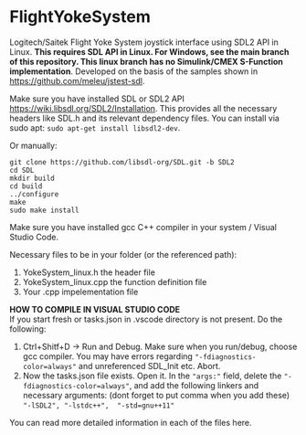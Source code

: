 # FlightYokeSystem
Logitech/Saitek Flight Yoke System joystick interface using SDL2 API in Linux. **This requires SDL API in Linux. For Windows, see the main branch of this repository. This linux branch has no Simulink/CMEX S-Function implementation**.
Developed on the basis of the samples shown in https://github.com/meleu/jstest-sdl.


Make sure you have installed SDL or SDL2 API https://wiki.libsdl.org/SDL2/Installation. This provides all the necessary headers like SDL.h and its relevant dependency files. You can install via sudo apt: ``` sudo apt-get install libsdl2-dev ```.

Or manually: </br>
``` 
git clone https://github.com/libsdl-org/SDL.git -b SDL2
cd SDL
mkdir build
cd build
../configure
make
sudo make install
```
Make sure you have installed gcc C++ compiler in your system / Visual Studio Code.

Necessary files to be in your folder (or the referenced path):
  1. YokeSystem_linux.h the header file
  2. YokeSystem_linux.cpp the function definition file
  3. Your .cpp impelementation file

**HOW TO COMPILE IN VISUAL STUDIO CODE** </br> 
If you start fresh or tasks.json in .vscode directory is not present. Do the following:
  1. Ctrl+Shitf+D -> Run and Debug. Make sure when you run/debug, choose gcc compiler. You may have errors regarding ```"-fdiagnostics-color=always"``` and unreferenced SDL_Init etc. Abort.
  2. Now the tasks.json file exists. Open it. In the ```"args:"``` field, delete the ```"-fdiagnostics-color=always"```,
     and add the following linkers and necessary arguments: (dont forget to put comma when you add these)
         ```"-lSDL2",
         "-lstdc++", 
         "-std=gnu++11"```

You can read more detailed information in each of the files here.
